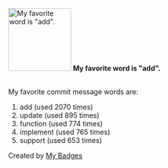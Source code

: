 <img src="https://my-badges.github.io/my-badges/favorite-word.png" alt="My favorite word is &quot;add&quot;." title="My favorite word is &quot;add&quot;." width="128">
<strong>My favorite word is &quot;add&quot;.</strong>
<br><br>

My favorite commit message words are:

1. add (used 2070 times)
2. update (used 895 times)
3. function (used 774 times)
4. implement (used 765 times)
5. support (used 653 times)


Created by <a href="https://github.com/my-badges/my-badges">My Badges</a>